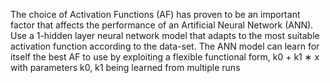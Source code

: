 The choice of Activation Functions (AF) has proven
to be an important factor that affects the performance of an
Artificial Neural Network (ANN). Use a 1-hidden layer neural
network model that adapts to the most suitable activation
function according to the data-set. The ANN model can learn for
itself the best AF to use by exploiting a flexible functional form,
k0 + k1 ∗ x with parameters k0, k1 being learned from multiple
runs
